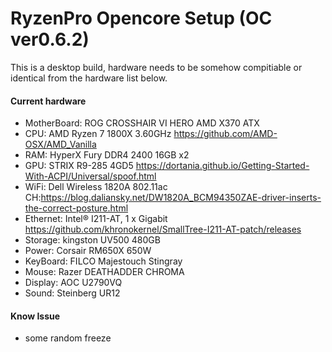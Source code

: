 # RyzenPro Opencore Setup (OC ver0.6.2)

This is a desktop build, hardware needs to be somehow compitiable or identical from the hardware list below.

#### Current hardware
* MotherBoard: ROG CROSSHAIR VI HERO AMD X370 ATX
* CPU: AMD Ryzen 7 1800X 3.60GHz
 https://github.com/AMD-OSX/AMD_Vanilla
* RAM: HyperX Fury DDR4 2400 16GB x2
* GPU: STRIX R9-285 4GD5
 https://dortania.github.io/Getting-Started-With-ACPI/Universal/spoof.html
* WiFi: Dell Wireless 1820A 802.11ac
 CH:https://blog.daliansky.net/DW1820A_BCM94350ZAE-driver-inserts-the-correct-posture.html
* Ethernet: Intel® I211-AT, 1 x Gigabit
 https://github.com/khronokernel/SmallTree-I211-AT-patch/releases
* Storage: kingston UV500 480GB
* Power: Corsair RM650X 650W
* KeyBoard: FILCO Majestouch Stingray
* Mouse: Razer DEATHADDER CHROMA
* Display: AOC U2790VQ
* Sound: Steinberg UR12

#### Know Issue
* some random freeze
